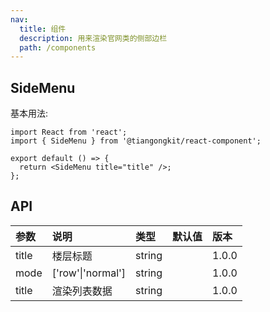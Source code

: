 ```yaml
---
nav:
  title: 组件
  description: 用来渲染官网类的侧部边栏
  path: /components
---
```


## SideMenu

基本用法:

```tsx
import React from 'react';
import { SideMenu } from '@tiangongkit/react-component';

export default () => {
  return <SideMenu title="title" />;
};
```

## API

| 参数  | 说明              | 类型   | 默认值 | 版本  |
| :---- | :---------------- | :----- | :----- | :---- |
| title | 楼层标题          | string |        | 1.0.0 |
| mode  | ['row'\|'normal'] | string |        | 1.0.0 |
| title | 渲染列表数据      | string |        | 1.0.0 |
